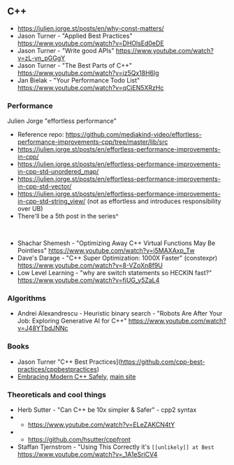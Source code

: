 ## C++
- https://julien.jorge.st/posts/en/why-const-matters/
- Jason Turner - "Applied Best Practices" https://www.youtube.com/watch?v=DHOlsEd0eDE
- Jason Turner - "Write good APIs" https://www.youtube.com/watch?v=zL-vn_pGGgY
- Jason Turner - "The Best Parts of C++" https://www.youtube.com/watch?v=iz5Qx18H6lg
- Jan Bielak - "Your Performance Todo List" https://www.youtube.com/watch?v=qCjEN5XRzHc



### Performance
Julien Jorge "effortless performance"
- Reference repo: https://github.com/mediakind-video/effortless-performance-improvements-cpp/tree/master/lib/src
- https://julien.jorge.st/posts/en/effortless-performance-improvements-in-cpp/
- https://julien.jorge.st/posts/en/effortless-performance-improvements-in-cpp-std-unordered_map/
- https://julien.jorge.st/posts/en/effortless-performance-improvements-in-cpp-std-vector/
- https://julien.jorge.st/posts/en/effortless-performance-improvements-in-cpp-std-string_view/ (not as effortless and introduces responsibility over UB)
- There'll be a 5th post in the series^

<br>

- Shachar Shemesh - "Optimizing Away C++ Virtual Functions May Be Pointless" https://www.youtube.com/watch?v=i5MAXAxp_Tw
- Dave's Darage - "C++ Super Optimization: 1000X Faster" (constexpr) https://www.youtube.com/watch?v=8-VZoXn8f9U
- Low Level Learning - "why are switch statements so HECKIN fast?" https://www.youtube.com/watch?v=fjUG_y5ZaL4



### Algorithms
- Andrei Alexandrescu - Heuristic binary search - "Robots Are After Your Job: Exploring Generative AI for C++" https://www.youtube.com/watch?v=J48YTbdJNNc



### Books
- Jason Turner "C++ Best Practices](https://github.com/cpp-best-practices/cppbestpractices)
- [Embracing Modern C++ Safely](https://julien.jorge.st/posts/en/book-review-embracing-modern-cpp-safely/), [main site](https://vittorioromeo.info/emcpps.html)



### Theoreticals and cool things
- Herb Sutter - "Can C++ be 10x simpler & Safer" - cpp2 syntax
- - https://www.youtube.com/watch?v=ELeZAKCN4tY
- - https://github.com/hsutter/cppfront
- Staffan Tjernstrom - "Using This Correctly it's `[[unlikely]] at Best` https://www.youtube.com/watch?v=_1A1eSriCV4
